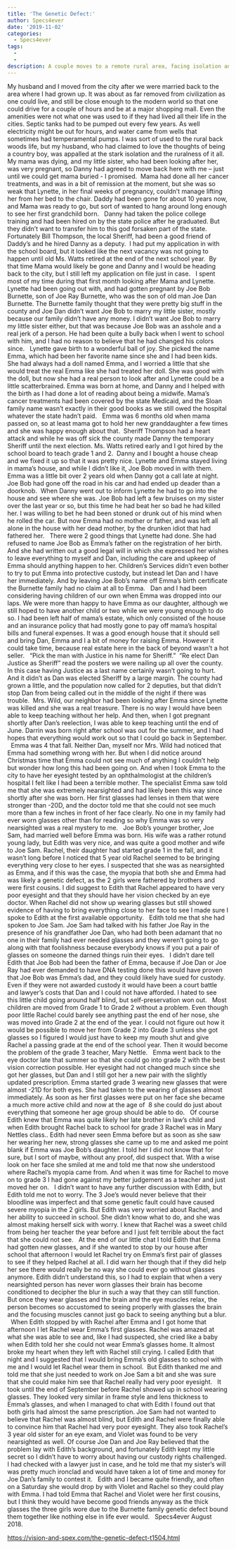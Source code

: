 ```yaml
---
title: 'The Genetic Defect:'
author: Specs4ever
date: '2019-11-02'
categories:
  - Specs4ever
tags:
  - 
  - 
description: A couple moves to a remote rural area, facing isolation and challenges while caring for an ill family member.
---
```

My husband and I moved from the city after we were married back to the area where I had grown up. It was about as far removed from civilization as one could live, and still be close enough to the modern world so that one could drive for a couple of hours and be at a major shopping mall. Even the amenities were not what one was used to if they had lived all their life in the cities. Septic tanks had to be pumped out every few years. As well electricity might be out for hours, and water came from wells that sometimes had temperamental pumps. I was sort of used to the rural back woods life, but my husband, who had claimed to love the thoughts of being a country boy, was appalled at the stark isolation and the ruralness of it all.
 
My mama was dying, and my little sister, who had been looking after her, was very pregnant, so Danny had agreed to move back here with me – just until we could get mama buried - I promised.  Mama had done all her cancer treatments, and was in a bit of remission at the moment, but she was so weak that Lynette, in her final weeks of pregnancy, couldn’t manage lifting her from her bed to the chair. Daddy had been gone for about 10 years now, and Mama was ready to go, but sort of wanted to hang around long enough to see her first grandchild born.
 
Danny had taken the police college training and had been hired on by the state police after he graduated. But they didn’t want to transfer him to this god forsaken part of the state. Fortunately Bill Thompson, the local Sheriff, had been a good friend of Daddy’s and he hired Danny as a deputy.  I had put my application in with the school board, but it looked like the next vacancy was not going to happen until old Ms. Watts retired at the end of the next school year.  By that time Mama would likely be gone and Danny and I would be heading back to the city, but I still left my application on file just in case.
 
I spent most of my time during that first month looking after Mama and Lynette. Lynette had been going out with, and had gotten pregnant by Joe Bob Burnette, son of Joe Ray Burnette, who was the son of old man Joe Dan Burnette. The Burnette family thought that they were pretty big stuff in the county and Joe Dan didn’t want Joe Bob to marry my little sister, mostly because our family didn’t have any money. I didn’t want Joe Bob to marry my little sister either, but that was because Joe Bob was an asshole and a real jerk of a person. He had been quite a bully back when I went to school with him, and I had no reason to believe that he had changed his colors since.
 
Lynette gave birth to a wonderful ball of joy. She picked the name Emma, which had been her favorite name since she and I had been kids. She had always had a doll named Emma, and I worried a little that she would treat the real Emma like she had treated her doll. She was good with the doll, but now she had a real person to look after and Lynette could be a little scatterbrained. Emma was born at home, and Danny and I helped with the birth as I had done a lot of reading about being a midwife. Mama’s cancer treatments had been covered by the state Medicaid, and the Sloan family name wasn’t exactly in their good books as we still owed the hospital whatever the state hadn’t paid.
 
Emma was 6 months old when mama passed on, so at least mama got to hold her new granddaughter a few times and she was happy enough about that.  Sheriff Thompson had a heart attack and while he was off sick the county made Danny the temporary Sheriff until the next election. Ms. Watts retired early and I got hired by the school board to teach grade 1 and 2.  Danny and I bought a house cheap and we fixed it up so that it was pretty nice. Lynette and Emma stayed living in mama’s house, and while I didn’t like it, Joe Bob moved in with them.
 
Emma was a little bit over 2 years old when Danny got a call late at night. Joe Bob had gone off the road in his car and had ended up deader than a doorknob.  When Danny went out to inform Lynette he had to go into the house and see where she was. Joe Bob had left a few bruises on my sister over the last year or so, but this time he had beat her so bad he had killed her. I was willing to bet he had been stoned or drunk out of his mind when he rolled the car. But now Emma had no mother or father, and was left all alone in the house with her dead mother, by the drunken idiot that had fathered her.
 
There were 2 good things that Lynette had done. She had refused to name Joe Bob as Emma’s father on the registration of her birth. And she had written out a good legal will in which she expressed her wishes to leave everything to myself and Dan, including the care and upkeep of Emma should anything happen to her. Children’s Services didn’t even bother to try to put Emma into protective custody, but instead let Dan and I have her immediately. And by leaving Joe Bob’s name off Emma’s birth certificate the Burnette family had no claim at all to Emma.
 
Dan and I had been considering having children of our own when Emma was dropped into our laps. We were more than happy to have Emma as our daughter, although we still hoped to have another child or two while we were young enough to do so. I had been left half of mama’s estate, which only consisted of the house and an insurance policy that had mostly gone to pay off mama’s hospital bills and funeral expenses. It was a good enough house that it should sell and bring Dan, Emma and I a bit of money for raising Emma. However it could take time, because real estate here in the back of beyond wasn’t a hot seller.
 
“Pick the man with Justice in his name for Sheriff.”  “Re elect Dan Justice as Sheriff” read the posters we were nailing up all over the county. In this case having Justice as a last name certainly wasn’t going to hurt. And it didn’t as Dan was elected Sheriff by a large margin. The county had grown a little, and the population now called for 2 deputies, but that didn’t stop Dan from being called out in the middle of the night if there was trouble.  Mrs. Wild, our neighbor had been looking after Emma since Lynette was killed and she was a real treasure. There is no way I would have been able to keep teaching without her help. And then, when I got pregnant shortly after Dan’s reelection, I was able to keep teaching until the end of June. Darrin was born right after school was out for the summer, and I had hopes that everything would work out so that I could go back in September.
 
Emma was 4 that fall. Neither Dan, myself nor Mrs. Wild had noticed that Emma had something wrong with her. But when I did notice around Christmas time that Emma could not see much of anything I couldn’t help but wonder how long this had been going on. And when I took Emma to the city to have her eyesight tested by an ophthalmologist at the children’s hospital I felt like I had been a terrible mother. The specialist Emma saw told me that she was extremely nearsighted and had likely been this way since shortly after she was born. Her first glasses had lenses in them that were stronger than -20D, and the doctor told me that she could not see much more than a few inches in front of her face clearly. No one in my family had ever worn glasses other than for reading so why Emma was so very nearsighted was a real mystery to me.
 
Joe Bob’s younger brother, Joe Sam, had married well before Emma was born. His wife was a rather rotund young lady, but Edith was very nice, and was quite a good mother and wife to Joe Sam. Rachel, their daughter had started grade 1 in the fall, and it wasn’t long before I noticed that 5 year old Rachel seemed to be bringing everything very close to her eyes. I suspected that she was as nearsighted as Emma, and if this was the case, the myopia that both she and Emma had was likely a genetic defect, as the 2 girls were fathered by brothers and were first cousins. I did suggest to Edith that Rachel appeared to have very poor eyesight and that they should have her vision checked by an eye doctor. When Rachel did not show up wearing glasses but still showed evidence of having to bring everything close to her face to see I made sure I spoke to Edith at the first available opportunity.
 
Edith told me that she had spoken to Joe Sam. Joe Sam had talked with his father Joe Ray in the presence of his grandfather Joe Dan, who had both been adamant that no one in their family had ever needed glasses and they weren’t going to go along with that foolishness because everybody knows if you put a pair of glasses on someone the darned things ruin their eyes.
 
I didn’t dare tell Edith that Joe Bob had been the father of Emma, because if Joe Dan or Joe Ray had ever demanded to have DNA testing done this would have proven that Joe Bob was Emma’s dad, and they could likely have sued for custody. Even if they were not awarded custody it would have been a court battle and lawyer’s costs that Dan and I could not have afforded. I hated to see this little child going around half blind, but self-preservation won out. 
 
Most children are moved from Grade 1 to Grade 2 without a problem. Even though poor little Rachel could barely see anything past the end of her nose, she was moved into Grade 2 at the end of the year. I could not figure out how it would be possible to move her from Grade 2 into Grade 3 unless she got glasses so I figured I would just have to keep my mouth shut and give Rachel a passing grade at the end of the school year. Then it would become the problem of the grade 3 teacher, Mary Nettle.
 
Emma went back to the eye doctor late that summer so that she could go into grade 2 with the best vision correction possible. Her eyesight had not changed much since she got her glasses, but Dan and I still got her a new pair with the slightly updated prescription. Emma started grade 3 wearing new glasses that were almost -21D for both eyes. She had taken to the wearing of glasses almost immediately. As soon as her first glasses were put on her face she became a much more active child and now at the age of  8 she could do just about everything that someone her age group should be able to do.
 
Of course Edith knew that Emma was quite likely her late brother in law’s child and when Edith brought Rachel back to school for grade 3 Rachel was in Mary Nettles class.. Edith had never seen Emma before but as soon as she saw her wearing her new, strong glasses she came up to me and asked me point blank if Emma was Joe Bob’s daughter. I told her I did not know that for sure, but I sort of maybe, without any proof, did suspect that. With a wise look on her face she smiled at me and told me that now she understood where Rachel’s myopia came from. And when it was time for Rachel to move on to grade 3 I had gone against my better judgement as a teacher and just moved her on.
 
I didn’t want to have any further discussion with Edith, but Edith told me not to worry. The 3 Joe’s would never believe that their bloodline was imperfect and that some genetic fault could have caused severe myopia in the 2 girls. But Edith was very worried about Rachel, and her ability to succeed in school. She didn’t know what to do, and she was almost making herself sick with worry. I knew that Rachel was a sweet child from being her teacher the year before and I just felt terrible about the fact that she could not see.
 
At the end of our little chat I told Edith that Emma had gotten new glasses, and if she wanted to stop by our house after school that afternoon I would let Rachel try on Emma’s first pair of glasses to see if they helped Rachel at all. I did warn her though that if they did help her see there would really be no way she could ever go without glasses anymore. Edith didn’t understand this, so I had to explain that when a very nearsighted person has never worn glasses their brain has become conditioned to decipher the blur in such a way that they can still function. But once they wear glasses and the brain and the eye muscles relax, the person becomes so accustomed to seeing properly with glasses the brain and the focusing muscles cannot just go back to seeing anything but a blur. 
 
When Edith stopped by with Rachel after Emma and I got home that afternoon I let Rachel wear Emma’s first glasses. Rachel was amazed at what she was able to see and, like I had suspected, she cried like a baby when Edith told her she could not wear Emma’s glasses home. It almost broke my heart when they left with Rachel still crying. I called Edith that night and I suggested that I would bring Emma’s old glasses to school with me and I would let Rachel wear them in school.  But Edith thanked me and told me that she just needed to work on Joe Sam a bit and she was sure that she could make him see that Rachel really had very poor eyesight.
 
It took until the end of September before Rachel showed up in school wearing glasses. They looked very similar in frame style and lens thickness to Emma’s glasses, and when I managed to chat with Edith I found out that both girls had almost the same prescription. Joe Sam had not wanted to believe that Rachel was almost blind, but Edith and Rachel were finally able to convince him that Rachel had very poor eyesight. They also took Rachel’s 3 year old sister for an eye exam, and Violet was found to be very nearsighted as well. Of course Joe Dan and Joe Ray believed that the problem lay with Edith’s background, and fortunately Edith kept my little secret so I didn’t have to worry about having our custody rights challenged. I had checked with a lawyer just in case, and he told me that my sister’s will was pretty much ironclad and would have taken a lot of time and money for Joe Dan’s family to contest it.
 
Edith and I became quite friendly, and often on a Saturday she would drop by with Violet and Rachel so they could play with Emma. I had told Emma that Rachel and Violet were her first cousins, but I think they would have become good friends anyway as the thick glasses the three girls wore due to the Burnette family genetic defect bound them together like nothing else in life ever would.
 
Specs4ever
August 2018.
 
 

https://vision-and-spex.com/the-genetic-defect-t1504.html